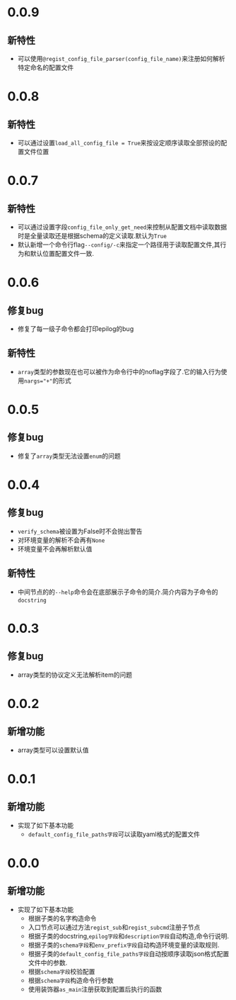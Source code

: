 # 0.0.9

## 新特性

+ 可以使用`@regist_config_file_parser(config_file_name)`来注册如何解析特定命名的配置文件

# 0.0.8

## 新特性

+ 可以通过设置`load_all_config_file = True`来按设定顺序读取全部预设的配置文件位置

# 0.0.7

## 新特性

+ 可以通过设置字段`config_file_only_get_need`来控制从配置文档中读取数据时是全量读取还是根据schema的定义读取.默认为`True`
+ 默认新增一个命令行flag`--config/-c`来指定一个路径用于读取配置文件,其行为和默认位置配置文件一致.

# 0.0.6

## 修复bug

+ 修复了每一级子命令都会打印epilog的bug

## 新特性

+ `array`类型的参数现在也可以被作为命令行中的noflag字段了.它的输入行为使用`nargs="+"`的形式

# 0.0.5

## 修复bug

+ 修复了`array`类型无法设置`enum`的问题

# 0.0.4

## 修复bug

+ `verify_schema`被设置为False时不会抛出警告
+ 对环境变量的解析不会再有`None`
+ 环境变量不会再解析默认值

## 新特性

+ 中间节点的的`--help`命令会在底部展示子命令的简介.简介内容为子命令的`docstring`

# 0.0.3

## 修复bug

+ array类型的协议定义无法解析item的问题

# 0.0.2

## 新增功能

+ array类型可以设置默认值

# 0.0.1

## 新增功能

+ 实现了如下基本功能
    + `default_config_file_paths字段`可以读取yaml格式的配置文件

# 0.0.0

## 新增功能

+ 实现了如下基本功能
    + 根据子类的名字构造命令
    + 入口节点可以通过方法`regist_sub`和`regist_subcmd`注册子节点
    + 根据子类的docstring,`epilog字段`和`description字段`自动构造,命令行说明.
    + 根据子类的`schema字段`和`env_prefix字段`自动构造环境变量的读取规则.
    + 根据子类的`default_config_file_paths字段`自动按顺序读取json格式配置文件中的参数.
    + 根据`schema字段`校验配置
    + 根据`schema字段`构造命令行参数
    + 使用装饰器`as_main`注册获取到配置后执行的函数
